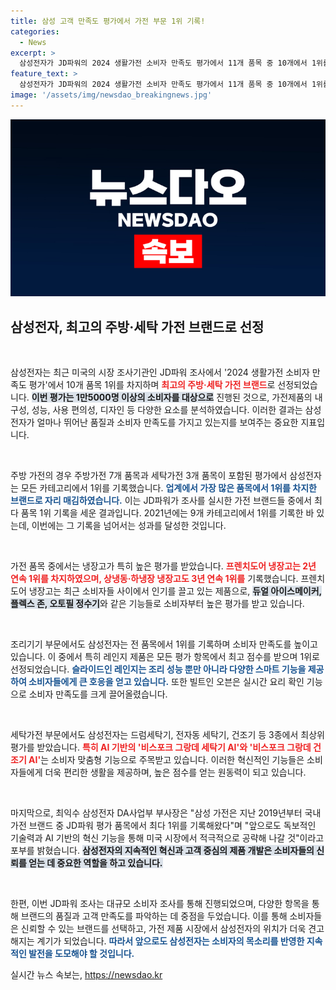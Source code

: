 ```yaml
---
title: 삼성 고객 만족도 평가에서 가전 부문 1위 기록!
categories:
  - News
excerpt: >
  삼성전자가 JD파워의 2024 생활가전 소비자 만족도 평가에서 11개 품목 중 10개에서 1위를 차지하며 최고의 주방·세탁가전 브랜드로 선정되었습니다. 이 성과는 지난 2021년의 9개 품목 1위 기록을 경신한 것으로, AI 기반의 혁신 기능이 소비자들에게 큰 호평을 받고 있습니다.
feature_text: >
  삼성전자가 JD파워의 2024 생활가전 소비자 만족도 평가에서 11개 품목 중 10개에서 1위를 차지하며 최고의 주방·세탁가전 브랜드로 선정되었습니다. 이 성과는 지난 2021년의 9개 품목 1위 기록을 경신한 것으로, AI 기반의 혁신 기능이 소비자들에게 큰 호평을 받고 있습니다.
image: '/assets/img/newsdao_breakingnews.jpg'
---
```


<p><img src="/assets/img/newsdao_breakingnews.jpg" alt="ranknews 속보" /></p>

<h2 data-ke-size="size26">삼성전자, 최고의 주방·세탁 가전 브랜드로 선정</h2>

<p data-ke-size="size16">&nbsp;</p>

<p>삼성전자는 최근 미국의 시장 조사기관인 JD파워 조사에서 '2024 생활가전 소비자 만족도 평가'에서 10개 품목 1위를 차지하며 <b><span style="color: #ee2323;">최고의 주방·세탁 가전 브랜드</span></b>로 선정되었습니다. <b><span style="background-color: #21538527;">이번 평가는 1만5000명 이상의 소비자를 대상으로</span></b> 진행된 것으로, 가전제품의 내구성, 성능, 사용 편의성, 디자인 등 다양한 요소를 분석하였습니다. 이러한 결과는 삼성전자가 얼마나 뛰어난 품질과 소비자 만족도를 가지고 있는지를 보여주는 중요한 지표입니다.</p>

<p data-ke-size="size16">&nbsp;</p>

<p>주방 가전의 경우 주방가전 7개 품목과 세탁가전 3개 품목이 포함된 평가에서 삼성전자는 모든 카테고리에서 1위를 기록했습니다. <b><span style="color: #1a5490;">업계에서 가장 많은 품목에서 1위를 차지한 브랜드로 자리 매김하였습니다.</span></b> 이는 JD파워가 조사를 실시한 가전 브랜드들 중에서 최다 품목 1위 기록을 세운 결과입니다. 2021년에는 9개 카테고리에서 1위를 기록한 바 있는데, 이번에는 그 기록을 넘어서는 성과를 달성한 것입니다.</p>

<p data-ke-size="size16">&nbsp;</p>

<p>가전 품목 중에서는 냉장고가 특히 높은 평가를 받았습니다. <b><span style="color: #ee2323;">프렌치도어 냉장고는 2년 연속 1위를 차지하였으며, 상냉동·하냉장 냉장고도 3년 연속 1위를</span></b> 기록했습니다. 프렌치도어 냉장고는 최근 소비자들 사이에서 인기를 끌고 있는 제품으로, <b><span style="background-color: #21538527;">듀얼 아이스메이커, 플렉스 존, 오토필 정수기</span></b>와 같은 기능들로 소비자부터 높은 평가를 받고 있습니다.</p>

<p data-ke-size="size16">&nbsp;</p>

<p>조리기기 부문에서도 삼성전자는 전 품목에서 1위를 기록하며 소비자 만족도를 높이고 있습니다. 이 중에서 특히 레인지 제품은 모든 평가 항목에서 최고 점수를 받으며 1위로 선정되었습니다. <b><span style="color: #1a5490;">슬라이드인 레인지는 조리 성능 뿐만 아니라 다양한 스마트 기능을 제공하여 소비자들에게 큰 호응을 얻고 있습니다.</span></b> 또한 빌트인 오븐은 실시간 요리 확인 기능으로 소비자 만족도를 크게 끌어올렸습니다.</p>

<p data-ke-size="size16">&nbsp;</p>

<p>세탁가전 부문에서도 삼성전자는 드럼세탁기, 전자동 세탁기, 건조기 등 3종에서 최상위 평가를 받았습니다. <b><span style="color: #ee2323;">특히 AI 기반의 '비스포크 그랑데 세탁기 AI'와 '비스포크 그랑데 건조기 AI'</span></b>는 소비자 맞춤형 기능으로 주목받고 있습니다. 이러한 혁신적인 기능들은 소비자들에게 더욱 편리한 생활을 제공하며, 높은 점수를 얻는 원동력이 되고 있습니다.</p>

<p data-ke-size="size16">&nbsp;</p>

<p>마지막으로, 최익수 삼성전자 DA사업부 부사장은 "삼성 가전은 지난 2019년부터 국내 가전 브랜드 중 JD파워 평가 품목에서 최다 1위를 기록해왔다"며 "앞으로도 독보적인 기술력과 AI 기반의 혁신 기능을 통해 미국 시장에서 적극적으로 공략해 나갈 것"이라고 포부를 밝혔습니다. <b><span style="background-color: #21538527;">삼성전자의 지속적인 혁신과 고객 중심의 제품 개발은 소비자들의 신뢰를 얻는 데 중요한 역할을 하고 있습니다.</span></b></p>

<p data-ke-size="size16">&nbsp;</p>

<p>한편, 이번 JD파워 조사는 대규모 소비자 조사를 통해 진행되었으며, 다양한 항목을 통해 브랜드의 품질과 고객 만족도를 파악하는 데 중점을 두었습니다. 이를 통해 소비자들은 신뢰할 수 있는 브랜드를 선택하고, 가전 제품 시장에서 삼성전자의 위치가 더욱 견고해지는 계기가 되었습니다. <b><span style="color: #1a5490;">따라서 앞으로도 삼성전자는 소비자의 목소리를 반영한 지속적인 발전을 도모해야 할 것입니다.</span></b></p>
실시간 뉴스 속보는, <a href="https://newsdao.kr" rel="dofollow">https://newsdao.kr</a>


